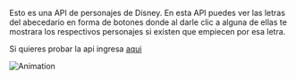 Esto es una API de personajes de Disney.
En esta API puedes ver las letras del abecedario en forma de botones donde al darle clic a alguna de ellas te mostrara los respectivos personajes si existen que empiecen por esa letra.

Si quieres probar la api ingresa [aqui](https://idyllic-twilight-d0aa31.netlify.app/)

![Animation](https://tourmaline-bubblegum-ebe82e.netlify.app)
